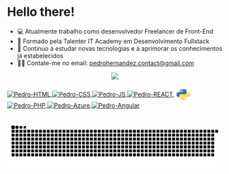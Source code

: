 # Hello there!

- 💻 Atualmente trabalho como desenvolvedor Freelancer de Front-End
- 📜 Formado pela Talenter IT Academy em Desenvolvimento Fullstack
- 📕 Continuo à estudar novas tecnologias e à aprimorar os conhecimentos já estabelecidos
- 🐱‍🏍 Contate-me no email: pedrohernandez.contact@gmail.com

<div align="center">
  <a href="https://github.com/Pedro-Hdez2022">
  <img height="180em" src="https://github-readme-stats.vercel.app/api?username=pedro-hdez2022&show_icons=true&theme=algolia&include_all_commits=true&count_private=true"/>
</div>
<div style="display: inline_block"><br>
  <img align="center" alt="Pedro-HTML" height="30" width="40" src="https://cdn.jsdelivr.net/gh/devicons/devicon/icons/html5/html5-original.svg">
  <img align="center" alt="Pedro-CSS" height="30" width="40" src="https://cdn.jsdelivr.net/gh/devicons/devicon/icons/css3/css3-original.svg">
  <img align="center" alt="Pedro-JS" height="30" width="40" src="https://cdn.jsdelivr.net/gh/devicons/devicon/icons/javascript/javascript-original.svg">
  <img align="center" alt="Pedro-REACT" height="30" width="40" src="https://cdn.jsdelivr.net/gh/devicons/devicon/icons/react/react-original.svg">
  <img align="center" alt="Pedro-Python" height="30" width="40" src="https://raw.githubusercontent.com/devicons/devicon/master/icons/python/python-original.svg">
  <img align="center" alt="Pedro-PHP" height="30" width="40" src="https://cdn.jsdelivr.net/gh/devicons/devicon/icons/php/php-original.svg">
  <img align="center" alt="Pedro-Azure" height="30" width="40" src="https://cdn.jsdelivr.net/gh/devicons/devicon/icons/azure/azure-original.svg">
  <img align="center" alt="Pedro-Angular" height="30" width="40" src="https://cdn.jsdelivr.net/gh/devicons/devicon/icons/angularjs/angularjs-original.svg">
</div>
  
## 

![Snake animation](https://github.com/Pedro-Hdez2022/PedroHernandez/blob/output/github-contribution-grid-snake.svg)
